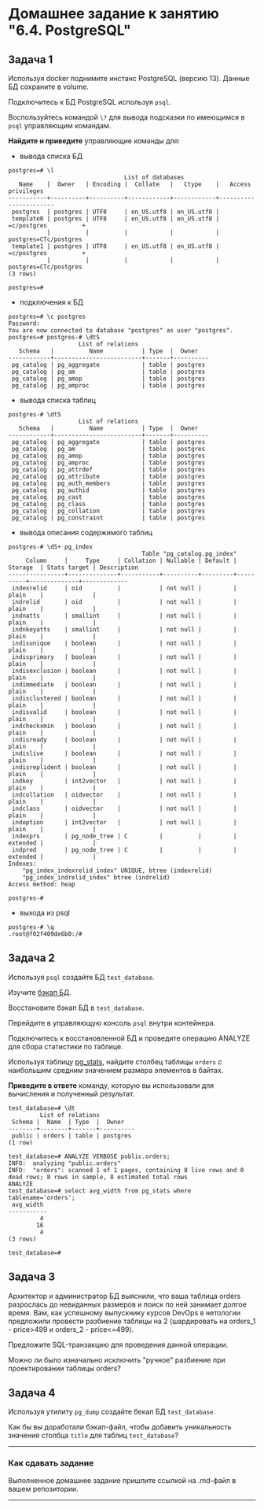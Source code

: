 # Домашнее задание к занятию "6.4. PostgreSQL"

## Задача 1

Используя docker поднимите инстанс PostgreSQL (версию 13). Данные БД сохраните в volume.

Подключитесь к БД PostgreSQL используя `psql`.

Воспользуйтесь командой `\?` для вывода подсказки по имеющимся в `psql` управляющим командам.

**Найдите и приведите** управляющие команды для:
- вывода списка БД
```
postgres=# \l
                                 List of databases
   Name    |  Owner   | Encoding |  Collate   |   Ctype    |   Access privileges   
-----------+----------+----------+------------+------------+-----------------------
 postgres  | postgres | UTF8     | en_US.utf8 | en_US.utf8 | 
 template0 | postgres | UTF8     | en_US.utf8 | en_US.utf8 | =c/postgres          +
           |          |          |            |            | postgres=CTc/postgres
 template1 | postgres | UTF8     | en_US.utf8 | en_US.utf8 | =c/postgres          +
           |          |          |            |            | postgres=CTc/postgres
(3 rows)

postgres=# 
```
- подключения к БД
```
postgres=# \c postgres
Password: 
You are now connected to database "postgres" as user "postgres".
postgres=# postgres-# \dtS
                    List of relations
   Schema   |          Name           | Type  |  Owner   
------------+-------------------------+-------+----------
 pg_catalog | pg_aggregate            | table | postgres
 pg_catalog | pg_am                   | table | postgres
 pg_catalog | pg_amop                 | table | postgres
 pg_catalog | pg_amproc               | table | postgres
```
- вывода списка таблиц
```
postgres-# \dtS
                    List of relations
   Schema   |          Name           | Type  |  Owner   
------------+-------------------------+-------+----------
 pg_catalog | pg_aggregate            | table | postgres
 pg_catalog | pg_am                   | table | postgres
 pg_catalog | pg_amop                 | table | postgres
 pg_catalog | pg_amproc               | table | postgres
 pg_catalog | pg_attrdef              | table | postgres
 pg_catalog | pg_attribute            | table | postgres
 pg_catalog | pg_auth_members         | table | postgres
 pg_catalog | pg_authid               | table | postgres
 pg_catalog | pg_cast                 | table | postgres
 pg_catalog | pg_class                | table | postgres
 pg_catalog | pg_collation            | table | postgres
 pg_catalog | pg_constraint           | table | postgres
```
- вывода описания содержимого таблиц
```
postgres-# \dS+ pg_index
                                      Table "pg_catalog.pg_index"
     Column     |     Type     | Collation | Nullable | Default | Storage  | Stats target | Description 
----------------+--------------+-----------+----------+---------+----------+--------------+-------------
 indexrelid     | oid          |           | not null |         | plain    |              | 
 indrelid       | oid          |           | not null |         | plain    |              | 
 indnatts       | smallint     |           | not null |         | plain    |              | 
 indnkeyatts    | smallint     |           | not null |         | plain    |              | 
 indisunique    | boolean      |           | not null |         | plain    |              | 
 indisprimary   | boolean      |           | not null |         | plain    |              | 
 indisexclusion | boolean      |           | not null |         | plain    |              | 
 indimmediate   | boolean      |           | not null |         | plain    |              | 
 indisclustered | boolean      |           | not null |         | plain    |              | 
 indisvalid     | boolean      |           | not null |         | plain    |              | 
 indcheckxmin   | boolean      |           | not null |         | plain    |              | 
 indisready     | boolean      |           | not null |         | plain    |              | 
 indislive      | boolean      |           | not null |         | plain    |              | 
 indisreplident | boolean      |           | not null |         | plain    |              | 
 indkey         | int2vector   |           | not null |         | plain    |              | 
 indcollation   | oidvector    |           | not null |         | plain    |              | 
 indclass       | oidvector    |           | not null |         | plain    |              | 
 indoption      | int2vector   |           | not null |         | plain    |              | 
 indexprs       | pg_node_tree | C         |          |         | extended |              | 
 indpred        | pg_node_tree | C         |          |         | extended |              | 
Indexes:
    "pg_index_indexrelid_index" UNIQUE, btree (indexrelid)
    "pg_index_indrelid_index" btree (indrelid)
Access method: heap

postgres-# 
```
- выхода из psql
```
postgres-# \q
.root@f02f409de6b0:/# 
```

## Задача 2

Используя `psql` создайте БД `test_database`.

Изучите [бэкап БД](https://github.com/netology-code/virt-homeworks/tree/master/06-db-04-postgresql/test_data).

Восстановите бэкап БД в `test_database`.

Перейдите в управляющую консоль `psql` внутри контейнера.

Подключитесь к восстановленной БД и проведите операцию ANALYZE для сбора статистики по таблице.

Используя таблицу [pg_stats](https://postgrespro.ru/docs/postgresql/12/view-pg-stats), найдите столбец таблицы `orders` 
с наибольшим средним значением размера элементов в байтах.

**Приведите в ответе** команду, которую вы использовали для вычисления и полученный результат.
```
test_database=# \dt
         List of relations
 Schema |  Name  | Type  |  Owner   
--------+--------+-------+----------
 public | orders | table | postgres
(1 row)

test_database=# ANALYZE VERBOSE public.orders;
INFO:  analyzing "public.orders"
INFO:  "orders": scanned 1 of 1 pages, containing 8 live rows and 0 dead rows; 8 rows in sample, 8 estimated total rows
ANALYZE
test_database=# select avg_width from pg_stats where tablename='orders';
 avg_width 
-----------
         4
        16
         4
(3 rows)

test_database=# 
```

## Задача 3

Архитектор и администратор БД выяснили, что ваша таблица orders разрослась до невиданных размеров и
поиск по ней занимает долгое время. Вам, как успешному выпускнику курсов DevOps в нетологии предложили
провести разбиение таблицы на 2 (шардировать на orders_1 - price>499 и orders_2 - price<=499).

Предложите SQL-транзакцию для проведения данной операции.

Можно ли было изначально исключить "ручное" разбиение при проектировании таблицы orders?

## Задача 4

Используя утилиту `pg_dump` создайте бекап БД `test_database`.

Как бы вы доработали бэкап-файл, чтобы добавить уникальность значения столбца `title` для таблиц `test_database`?

---

### Как cдавать задание

Выполненное домашнее задание пришлите ссылкой на .md-файл в вашем репозитории.

---
